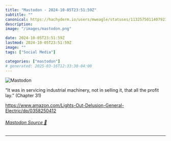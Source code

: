 ```yaml
---
title: "Mastodon - 2024-10-05T23:51:59Z"
subtitle: ""
canonical: https://hachyderm.io/users/mweagle/statuses/113257501140792331
description:
image: "/images/mastodon.png"

date: 2024-10-05T23:51:59Z
lastmod: 2024-10-05T23:51:59Z
image: ""
tags: ["Social Media"]

categories: ["mastodon"]
# generated: 2025-03-16T12:33:30-04:00
---
```

![Mastodon](/images/mastodon.png)

<p>&quot;It was in servicing industrial machinery, not in selling it, that all the profit lay.” (Chapter 31)</p><p><a href="https://www.amazon.com/Lights-Out-Delusion-General-Electric/dp/0358250412" target="_blank" rel="nofollow noopener noreferrer" translate="no"><span class="invisible">https://www.</span><span class="ellipsis">amazon.com/Lights-Out-Delusion</span><span class="invisible">-General-Electric/dp/0358250412</span></a></p>


###### [Mastodon Source 🐘](https://hachyderm.io/@mweagle/113257501140792331)

___
